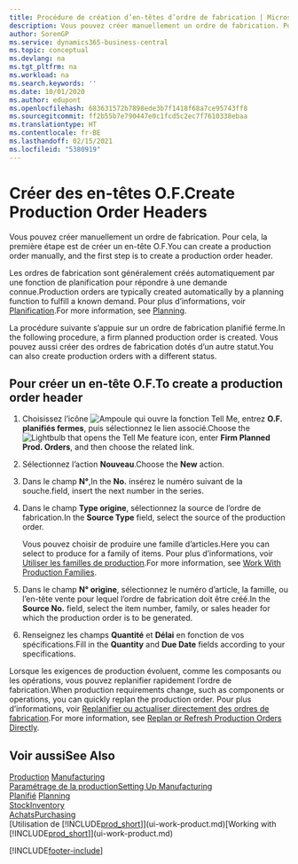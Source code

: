 ```yaml
---
title: Procédure de création d’en-têtes d’ordre de fabrication | Microsoft Docs
description: Vous pouvez créer manuellement un ordre de fabrication. Pour cela, la première étape est de créer un en-tête O.F.
author: SorenGP
ms.service: dynamics365-business-central
ms.topic: conceptual
ms.devlang: na
ms.tgt_pltfrm: na
ms.workload: na
ms.search.keywords: ''
ms.date: 10/01/2020
ms.author: edupont
ms.openlocfilehash: 683631572b7898ede3b7f1418f68a7ce95743ff8
ms.sourcegitcommit: ff2b55b7e790447e0c1fcd5c2ec7f7610338ebaa
ms.translationtype: HT
ms.contentlocale: fr-BE
ms.lasthandoff: 02/15/2021
ms.locfileid: "5380919"
---
```

# <a name="create-production-order-headers"></a><span data-ttu-id="3d132-103">Créer des en-têtes O.F.</span><span class="sxs-lookup"><span data-stu-id="3d132-103">Create Production Order Headers</span></span>
<span data-ttu-id="3d132-104">Vous pouvez créer manuellement un ordre de fabrication. Pour cela, la première étape est de créer un en-tête O.F.</span><span class="sxs-lookup"><span data-stu-id="3d132-104">You can create a production order manually, and the first step is to create a production order header.</span></span>

<span data-ttu-id="3d132-105">Les ordres de fabrication sont généralement créés automatiquement par une fonction de planification pour répondre à une demande connue.</span><span class="sxs-lookup"><span data-stu-id="3d132-105">Production orders are typically created automatically by a planning function to fulfill a known demand.</span></span> <span data-ttu-id="3d132-106">Pour plus d’informations, voir [Planification](production-planning.md).</span><span class="sxs-lookup"><span data-stu-id="3d132-106">For more information, see [Planning](production-planning.md).</span></span>   

<span data-ttu-id="3d132-107">La procédure suivante s’appuie sur un ordre de fabrication planifié ferme.</span><span class="sxs-lookup"><span data-stu-id="3d132-107">In the following procedure, a firm planned production order is created.</span></span> <span data-ttu-id="3d132-108">Vous pouvez aussi créer des ordres de fabrication dotés d’un autre statut.</span><span class="sxs-lookup"><span data-stu-id="3d132-108">You can also create production orders with a different status.</span></span>  

## <a name="to-create-a-production-order-header"></a><span data-ttu-id="3d132-109">Pour créer un en-tête O.F.</span><span class="sxs-lookup"><span data-stu-id="3d132-109">To create a production order header</span></span>  
1.  <span data-ttu-id="3d132-110">Choisissez l’icône ![Ampoule qui ouvre la fonction Tell Me](media/ui-search/search_small.png "Dites-moi ce que vous voulez faire"), entrez **O.F. planifiés fermes**, puis sélectionnez le lien associé.</span><span class="sxs-lookup"><span data-stu-id="3d132-110">Choose the ![Lightbulb that opens the Tell Me feature](media/ui-search/search_small.png "Tell me what you want to do") icon, enter **Firm Planned Prod. Orders**, and then choose the related link.</span></span>  
2.  <span data-ttu-id="3d132-111">Sélectionnez l’action **Nouveau**.</span><span class="sxs-lookup"><span data-stu-id="3d132-111">Choose the **New** action.</span></span>  
3.  <span data-ttu-id="3d132-112">Dans le champ **N°**,</span><span class="sxs-lookup"><span data-stu-id="3d132-112">In the **No.**</span></span> <span data-ttu-id="3d132-113">insérez le numéro suivant de la souche.</span><span class="sxs-lookup"><span data-stu-id="3d132-113">field, insert the next number in the series.</span></span>  
4.  <span data-ttu-id="3d132-114">Dans le champ **Type origine**, sélectionnez la source de l’ordre de fabrication.</span><span class="sxs-lookup"><span data-stu-id="3d132-114">In the **Source Type** field, select the source of the production order.</span></span>

    <span data-ttu-id="3d132-115">Vous pouvez choisir de produire une famille d’articles.</span><span class="sxs-lookup"><span data-stu-id="3d132-115">Here you can select to produce for a family of items.</span></span> <span data-ttu-id="3d132-116">Pour plus d’informations, voir [Utiliser les familles de production](production-how-work-family.md).</span><span class="sxs-lookup"><span data-stu-id="3d132-116">For more information, see [Work With Production Families](production-how-work-family.md).</span></span>
5.  <span data-ttu-id="3d132-117">Dans le champ **N° origine**, sélectionnez le numéro d’article, la famille, ou l’en-tête vente pour lequel l’ordre de fabrication doit être créé.</span><span class="sxs-lookup"><span data-stu-id="3d132-117">In the **Source No.** field, select the item number, family, or sales header for which the production order is to be generated.</span></span>  
6.  <span data-ttu-id="3d132-118">Renseignez les champs **Quantité** et **Délai** en fonction de vos spécifications.</span><span class="sxs-lookup"><span data-stu-id="3d132-118">Fill in the **Quantity** and **Due Date** fields according to your specifications.</span></span>  

<span data-ttu-id="3d132-119">Lorsque les exigences de production évoluent, comme les composants ou les opérations, vous pouvez replanifier rapidement l’ordre de fabrication.</span><span class="sxs-lookup"><span data-stu-id="3d132-119">When production requirements change, such as components or operations, you can quickly replan the production order.</span></span> <span data-ttu-id="3d132-120">Pour plus d’informations, voir [Replanifier ou actualiser directement des ordres de fabrication](production-how-to-replan-refresh-production-orders.md).</span><span class="sxs-lookup"><span data-stu-id="3d132-120">For more information, see [Replan or Refresh Production Orders Directly](production-how-to-replan-refresh-production-orders.md).</span></span> 

## <a name="see-also"></a><span data-ttu-id="3d132-121">Voir aussi</span><span class="sxs-lookup"><span data-stu-id="3d132-121">See Also</span></span>  
<span data-ttu-id="3d132-122">[Production](production-manage-manufacturing.md)  </span><span class="sxs-lookup"><span data-stu-id="3d132-122">[Manufacturing](production-manage-manufacturing.md)  </span></span>  
[<span data-ttu-id="3d132-123">Paramétrage de la production</span><span class="sxs-lookup"><span data-stu-id="3d132-123">Setting Up Manufacturing</span></span>](production-configure-production-processes.md)  
<span data-ttu-id="3d132-124">[Planifié](production-planning.md)    </span><span class="sxs-lookup"><span data-stu-id="3d132-124">[Planning](production-planning.md)    </span></span>  
[<span data-ttu-id="3d132-125">Stock</span><span class="sxs-lookup"><span data-stu-id="3d132-125">Inventory</span></span>](inventory-manage-inventory.md)  
[<span data-ttu-id="3d132-126">Achats</span><span class="sxs-lookup"><span data-stu-id="3d132-126">Purchasing</span></span>](purchasing-manage-purchasing.md)  
<span data-ttu-id="3d132-127">[Utilisation de [!INCLUDE[prod_short](includes/prod_short.md)]](ui-work-product.md)</span><span class="sxs-lookup"><span data-stu-id="3d132-127">[Working with [!INCLUDE[prod_short](includes/prod_short.md)]](ui-work-product.md)</span></span>


[!INCLUDE[footer-include](includes/footer-banner.md)]